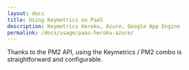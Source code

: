 ```yaml
---
layout: docs
title: Using Keymetrics on PaaS
description: Keymetrics Heroku, Azure, Google App Engine
permalink: /docs/usage/paas-heroku-azure/
---
```


Thanks to the PM2 API, using the Keymetrics / PM2 combo is straightforward and configurable.

```javascript
```
